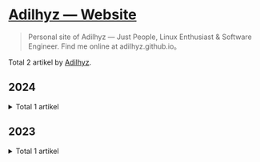 # [Adilhyz — Website](http://localhost:1313/ "Beranda")

> Personal site of Adilhyz — Just People, Linux Enthusiast & Software Engineer. Find me online at adilhyz.github.io。

Total 2 artikel by [Adilhyz](https://github.com/adilhyz).

## 2024

<details>
<summary>Total 1 artikel</summary>

- 04-17 [Adilhyz Repo](http://localhost:1313/projects/adilhyz/adilhyz-repo/ "2024-04-17 12:51:35")

</details>

## 2023

<details>
<summary>Total 1 artikel</summary>

- 08-06 [Bspwm Dotfiles](http://localhost:1313/projects/adilhyz/dotfiles-v1/ "2023-08-06 20:51:11")

</details>
